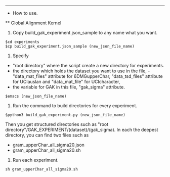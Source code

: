 

-----
* How to use.

** Global Alignment Kernel
1. Copy build_gak_experiment.json_sample to any name what you want.
```
$cd experiments
$cp build_gak_experiment.json_sample (new_json_file_name)
```
1. Specify
- "root directory" where the script create a new directory for experiments.
- the directory which holds the dataset you want to use in the file,
      - "data_mat_files" attribute for 6DMGupperChar, "data_tsd_files" attribute for UCIauslan and "data_mat_file" for UCIcharacter,
- the variable for GAK in this file, "gak_sigma" attribute.
```
$emacs (new_json_file_name)
```
1. Run the command to build directories for every experiment.
```
$python3 build_gak_experiment.py (new_json_file_name)
```
Then you get structured directories such as "root directory"/GAK_EXPERIMENT/(dataset)/(gak_sigma).
In each the deepest directory, you can find two files such as 
- gram_upperChar_all_sigma20.json
- gram_upperChar_all_sigma20.sh
1. Run each experiment.
```
sh gram_upperChar_all_sigma20.sh
```

